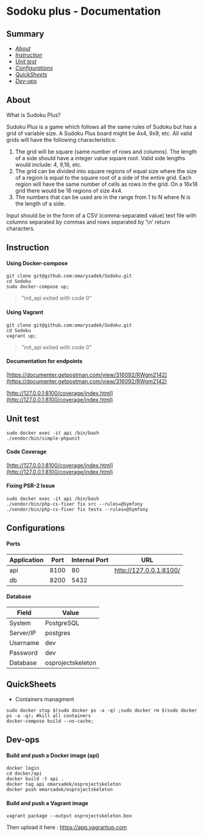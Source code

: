 # Sodoku plus - Documentation

## Summary

- [*About*](#about)
- [*Instruction*](#instruction)
- [*Unit test*](#unit-test)
- [*Configurations*](#configurations)
- [*QuickSheets*](#quicksheets)
- [*Dev-ops*](#dev-ops)

## About

What is Sudoku Plus?

Sudoku Plus is a game which follows all the same rules of Sudoku but has a grid of
variable size. A Sudoku Plus board might be 4x4, 9x9, etc. All valid grids will have the following
characteristics:
1. The grid will be square (same number of rows and columns). The length of a side should have a integer
value square root. Valid side lengths would include: 4, 9,16, etc.
2. The grid can be divided into square regions of equal size where the size of a region is equal to the
square root of a side of the entire grid. Each region will have the same number of cells as rows in the grid.
On a 16x16 grid there would be 16 regions of size 4x4.
3. The numbers that can be used are in the range from 1 to N where N is the length of a side.

Input should be in the form of a CSV (comma-separated value) text file
with columns separated by commas and rows separated by ‘\n’ return characters.

## Instruction

#### Using Docker-compose

```
git clone git@github.com:omarysadek/Sodoku.git
cd Sodoku
sudo docker-compose up;
```

> "init_api exited with code 0"

#### Using Vagrant

```
git clone git@github.com:omarysadek/Sodoku.git
cd Sodoku
vagrant up;
```
> "init_api exited with code 0"

#### Documentation for endpoints

[https://documenter.getpostman.com/view/316092/RWgm2142](https://documenter.getpostman.com/view/316092/RWgm2142)

[http://127.0.0.1:8100/coverage/index.html](http://127.0.0.1:8100/coverage/index.html)

## Unit test

```
sudo docker exec -it api /bin/bash
./vendor/bin/simple-phpunit
```

#### Code Coverage

[http://127.0.0.1:8100/coverage/index.html](http://127.0.0.1:8100/coverage/index.html)

#### Fixing PSR-2 Issue

```
sudo docker exec -it api /bin/bash
./vendor/bin/php-cs-fixer fix src --rules=@Symfony
./vendor/bin/php-cs-fixer fix tests --rules=@Symfony
```

## Configurations

#### Ports

| Application     | Port | Internal Port | URL                               |
|-----------------|------|---------------|-----------------------------------|
| api             | 8100 | 80            | http://127.0.0.1:8100/            |
| db              | 8200 | 5432          |                                   |

#### Database

| Field       | Value             |
|-------------|-------------------|
| System      | PostgreSQL        |
| Server/IP   | postgres          |
| Username    | dev               |
| Password    | dev               |
| Database    | osprojectskeleton |

## QuickSheets

- Containers managment

```
sudo docker stop $(sudo docker ps -a -q) ;sudo docker rm $(sudo docker ps -a -q); #kill all containers
docker-compose build --no-cache;
```

## Dev-ops

#### Build and push a Docker image (api)

```
docker login
cd docker/api
docker build -t api .
docker tag api omarsadek/osprojectskeleton
docker push omarsadek/osprojectskeleton
```

#### Build and push a Vagrant image

```
vagrant package --output osprojectskeleton.box
```

Then upload it here : https://app.vagrantup.com
